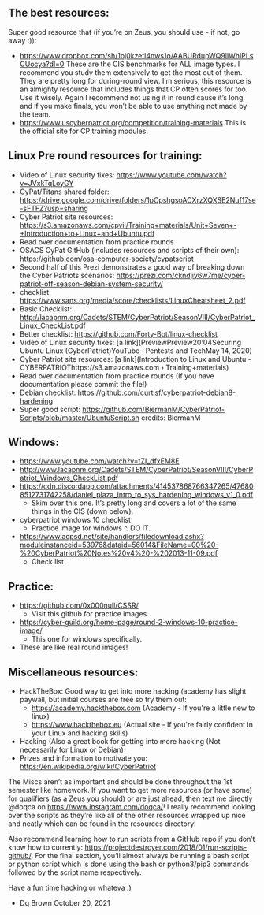 The best resources:
-
Super good resource that (if you’re on Zeus, you should use - if not, go away :)):
- https://www.dropbox.com/sh/1oj0kzetl4nws1o/AABURdupWQ9lIWhlPLsCUocya?dl=0
These are the CIS benchmarks for ALL image types. I recommend you study them extensively to get the most out of them. They are pretty long for during-round view. I’m serious, this resource is an almighty resource that includes things that CP often scores for too. Use it wisely. Again I recommend not using it in round cause it’s long, and if you make finals, you won’t be able to use anything not made by the team.
- https://www.uscyberpatriot.org/competition/training-materials
This is the official site for CP training modules.


Linux Pre round resources for training:
-

- Video of Linux security fixes: https://www.youtube.com/watch?v=JVxkTqLoyGY
- CyPat/Titans shared folder: https://drive.google.com/drive/folders/1pCpshgsoACXrzXQXSE2Nuf17se-sFTFZ?usp=sharing
- Cyber Patriot site resources: https://s3.amazonaws.com/cpvii/Training+materials/Unit+Seven+-+Introduction+to+Linux+and+Ubuntu.pdf
- Read over documentation from practice rounds
- OSACS CyPat GitHub (includes resources and scripts of their own): https://github.com/osa-computer-society/cypatscript
- Second half of this Prezi demonstrates a good way of breaking down the Cyber Patriots scenarios: https://prezi.com/ckndjiy6w7me/cyber-patriot-off-season-debian-system-security/
- checklist: https://www.sans.org/media/score/checklists/LinuxCheatsheet_2.pdf
- Basic Checklist: http://lacapnm.org/Cadets/STEM/CyberPatriot/SeasonVIII/CyberPatriot_Linux_CheckList.pdf
- Better checklist: https://github.com/Forty-Bot/linux-checklist
- Video of Linux security fixes: [a link](PreviewPreview20:04Securing Ubuntu Linux (CyberPatriot)YouTube · Pentests and TechMay 14, 2020)
- Cyber Patriot site resources: [a link](Introduction to Linux and Ubuntu - CYBERPATRIOThttps://s3.amazonaws.com › Training+materials)
- Read over documentation from practice rounds (If you have documentation please commit the file!)
- Debian checklist: https://github.com/curtisf/cyberpatriot-debian8-hardening
- Super good script: https://github.com/BiermanM/CyberPatriot-Scripts/blob/master/UbuntuScript.sh credits: BiermanM


Windows:
-

- https://www.youtube.com/watch?v=tZI_dfxEM8E
- http://www.lacapnm.org/Cadets/STEM/CyberPatriot/SeasonVIII/CyberPatriot_Windows_CheckList.pdf
- https://cdn.discordapp.com/attachments/414537868766347265/476808512731742258/daniel_plaza_intro_to_sys_hardening_windows_v1_0.pdf
    - Skim over this one. It’s pretty long and covers a lot of the same things in the CIS (down below).
- cyberpatriot windows 10 checklist
    - Practice image for windows ^. DO IT.
- https://www.acpsd.net/site/handlers/filedownload.ashx?moduleinstanceid=53976&dataid=56014&FileName=00%20-%20CyberPatriot%20Notes%20v4%20-%202013-11-09.pdf
    - Check list


Practice:
-

- https://github.com/0x000null/CSSR/
  - Visit this github for practice images
- https://cyber-guild.org/home-page/round-2-windows-10-practice-image/
  - This one for windows specifically.
- These are like real round images!

Miscellaneous resources:
-

- HackTheBox: Good way to get into more hacking (academy has slight paywall, but initial courses are free so try them out:
  - https://academy.hackthebox.com (Academy - If you're a little new to linux)
  - https://www.hackthebox.eu (Actual site - If you're fairly confident in your Linux and hacking skills)
- Hacking (Also a great book for getting into more hacking (Not necessarily for Linux or Debian)
- Prizes and information to motivate you: https://en.wikipedia.org/wiki/CyberPatriot


The Miscs aren’t as important and should be done throughout the 1st semester like homework. If you want to get more resources (or have some) for qualifiers (as a Zeus you should) or are
just ahead, then text me directly @doqca on https://www.instagram.com/doqca/!
I really recommend looking over the scripts as they’re like all of the other resources wrapped up nice and neatly which can be found in the resources directory!

Also recommend learning how to run scripts from a GitHub repo if you don’t know how to currently: https://projectdestroyer.com/2018/01/run-scripts-github/. 
For the final section, you’ll almost always be running a bash script or python script which is done using the bash or python3/pip3 commands followed by the script name respectively. 

Have a fun time hacking or whateva :)
- Dq Brown October 20, 2021
